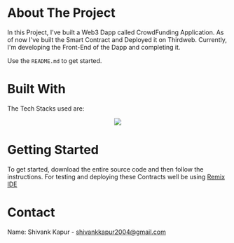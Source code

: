 <!-- ABOUT THE PROJECT -->
# About The Project




In this Project, I've built a Web3 Dapp called CrowdFunding Application. As of now I've built the Smart Contract and Deployed it on Thirdweb. Currently, I'm developing the Front-End of the Dapp and completing it.


Use the `README.md` to get started.



<!-- BUILT WITH -->
# Built With

The Tech Stacks used are:

<div align="center">
<a href="https://skillicons.dev">
    <img src="https://skillicons.dev/icons?i=react,solidity,remix" />
</a>
</div>



<!-- GETTING STARTED -->
# Getting Started
To get started, download the entire source code and then follow the instructions. For testing and deploying these Contracts well be using [Remix IDE](https://remix.ethereum.org/)

  

<!-- CONTACT -->
# Contact

Name: Shivank Kapur - shivankkapur2004@gmail.com

